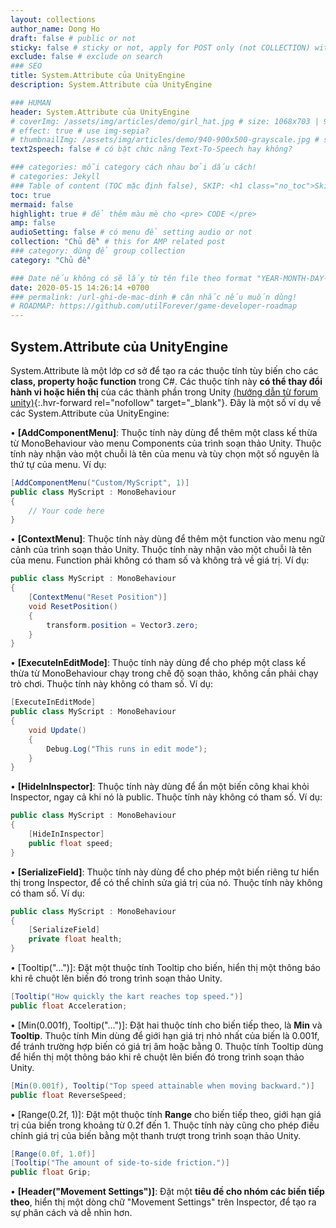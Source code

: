 ```yaml
---
layout: collections
author_name: Dong Ho
draft: false # public or not
sticky: false # sticky or not, apply for POST only (not COLLECTION) with including thumbnailImg
exclude: false # exclude on search
### SEO
title: System.Attribute của UnityEngine
description: System.Attribute của UnityEngine

### HUMAN
header: System.Attribute của UnityEngine
# coverImg: /assets/img/articles/demo/girl_hat.jpg # size: 1068x703 | 900x500 | 600x400
# effect: true # use img-sepia?
# thumbnailImg: /assets/img/articles/demo/940-900x500-grayscale.jpg # size: 900x500 | 600x400
text2speech: false # có bật chức năng Text-To-Speech hay không?

### categories: mỗi category cách nhau bởi dấu cách!
# categories: Jekyll
### Table of content (TOC mặc định false), SKIP: <h1 class="no_toc">Skip toc</h1> hoặc <div class="no_toc_section">
toc: true
mermaid: false
highlight: true # để thêm màu mè cho <pre> CODE </pre>
amp: false
audioSetting: false # có menu để setting audio or not
collection: "Chủ đề" # this for AMP related post
### category: dùng để group collection
category: "Chủ đề"

### Date nếu không có sẽ lấy từ tên file theo format "YEAR-MONTH-DAY-title.md"
date: 2020-05-15 14:26:14 +0700
### permalink: /url-ghi-de-mac-dinh # cân nhắc nếu muốn dùng!
# ROADMAP: https://github.com/utilForever/game-developer-roadmap
---
```


## System.Attribute của UnityEngine

System.Attribute là một lớp cơ sở để tạo ra các thuộc tính tùy biến cho các **class, property hoặc function** trong C#. Các thuộc tính này **có thể thay đổi hành vi hoặc hiển thị** của các thành phần trong Unity [(hướng dẫn từ forum unity)](https://forum.unity.com/threads/tutorial-character-stats-aka-attributes-system.504095/){:.hvr-forward rel="nofollow" target="_blank"}. Đây là một số ví dụ về các System.Attribute của UnityEngine:

•  **[AddComponentMenu]**: Thuộc tính này dùng để thêm một class kế thừa từ MonoBehaviour vào menu Components của trình soạn thảo Unity. Thuộc tính này nhận vào một chuỗi là tên của menu và tùy chọn một số nguyên là thứ tự của menu. Ví dụ:<br>
```csharp
[AddComponentMenu("Custom/MyScript", 1)]
public class MyScript : MonoBehaviour
{
    // Your code here
}
```

•  **[ContextMenu]**: Thuộc tính này dùng để thêm một function vào menu ngữ cảnh của trình soạn thảo Unity. Thuộc tính này nhận vào một chuỗi là tên của menu. Function phải không có tham số và không trả về giá trị. Ví dụ:<br>
```csharp
public class MyScript : MonoBehaviour
{
    [ContextMenu("Reset Position")]
    void ResetPosition()
    {
        transform.position = Vector3.zero;
    }
}
```

•  **[ExecuteInEditMode]**: Thuộc tính này dùng để cho phép một class kế thừa từ MonoBehaviour chạy trong chế độ soạn thảo, không cần phải chạy trò chơi. Thuộc tính này không có tham số. Ví dụ:<br>
```csharp
[ExecuteInEditMode]
public class MyScript : MonoBehaviour
{
    void Update()
    {
        Debug.Log("This runs in edit mode");
    }
}
```

•  **[HideInInspector]**: Thuộc tính này dùng để ẩn một biến công khai khỏi Inspector, ngay cả khi nó là public. Thuộc tính này không có tham số. Ví dụ:<br>
```csharp
public class MyScript : MonoBehaviour
{
    [HideInInspector]
    public float speed;
}
```

•  **[SerializeField]**: Thuộc tính này dùng để cho phép một biến riêng tư hiển thị trong Inspector, để có thể chỉnh sửa giá trị của nó. Thuộc tính này không có tham số. Ví dụ:<br>
```csharp
public class MyScript : MonoBehaviour
{
    [SerializeField]
    private float health;
}
```

•  [Tooltip("...")]: Đặt một thuộc tính Tooltip cho biến, hiển thị một thông báo khi rê chuột lên biến đó trong trình soạn thảo Unity.<br>
```csharp
[Tooltip("How quickly the kart reaches top speed.")]
public float Acceleration;
```

•  [Min(0.001f), Tooltip("...")]: Đặt hai thuộc tính cho biến tiếp theo, là **Min** và **Tooltip**. Thuộc tính Min dùng để giới hạn giá trị nhỏ nhất của biến là 0.001f, để tránh trường hợp biến có giá trị âm hoặc bằng 0. Thuộc tính Tooltip dùng để hiển thị một thông báo khi rê chuột lên biến đó trong trình soạn thảo Unity.<br>
```csharp
[Min(0.001f), Tooltip("Top speed attainable when moving backward.")]
public float ReverseSpeed;
```

•  [Range(0.2f, 1)]: Đặt một thuộc tính **Range** cho biến tiếp theo, giới hạn giá trị của biến trong khoảng từ 0.2f đến 1. Thuộc tính này cũng cho phép điều chỉnh giá trị của biến bằng một thanh trượt trong trình soạn thảo Unity.<br>
```csharp
[Range(0.0f, 1.0f)]
[Tooltip("The amount of side-to-side friction.")]
public float Grip;
```

•  **[Header("Movement Settings")]**: Đặt một **tiêu đề cho nhóm các biến tiếp theo**, hiển thị một dòng chữ "Movement Settings" trên Inspector, để tạo ra sự phân cách và dễ nhìn hơn.